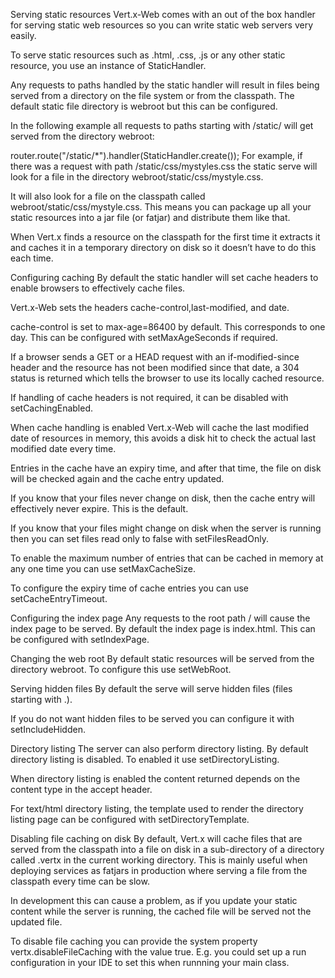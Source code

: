 Serving static resources
Vert.x-Web comes with an out of the box handler for serving static web resources so you can write static web servers very easily.

To serve static resources such as .html, .css, .js or any other static resource, you use an instance of StaticHandler.

Any requests to paths handled by the static handler will result in files being served from a directory on the file system or from the classpath. The default static file directory is webroot but this can be configured.

In the following example all requests to paths starting with /static/ will get served from the directory webroot:

router.route("/static/*").handler(StaticHandler.create());
For example, if there was a request with path /static/css/mystyles.css the static serve will look for a file in the directory webroot/static/css/mystyle.css.

It will also look for a file on the classpath called webroot/static/css/mystyle.css. This means you can package up all your static resources into a jar file (or fatjar) and distribute them like that.

When Vert.x finds a resource on the classpath for the first time it extracts it and caches it in a temporary directory on disk so it doesn’t have to do this each time.

Configuring caching
By default the static handler will set cache headers to enable browsers to effectively cache files.

Vert.x-Web sets the headers cache-control,last-modified, and date.

cache-control is set to max-age=86400 by default. This corresponds to one day. This can be configured with setMaxAgeSeconds if required.

If a browser sends a GET or a HEAD request with an if-modified-since header and the resource has not been modified since that date, a 304 status is returned which tells the browser to use its locally cached resource.

If handling of cache headers is not required, it can be disabled with setCachingEnabled.

When cache handling is enabled Vert.x-Web will cache the last modified date of resources in memory, this avoids a disk hit to check the actual last modified date every time.

Entries in the cache have an expiry time, and after that time, the file on disk will be checked again and the cache entry updated.

If you know that your files never change on disk, then the cache entry will effectively never expire. This is the default.

If you know that your files might change on disk when the server is running then you can set files read only to false with setFilesReadOnly.

To enable the maximum number of entries that can be cached in memory at any one time you can use setMaxCacheSize.

To configure the expiry time of cache entries you can use setCacheEntryTimeout.

Configuring the index page
Any requests to the root path / will cause the index page to be served. By default the index page is index.html. This can be configured with setIndexPage.

Changing the web root
By default static resources will be served from the directory webroot. To configure this use setWebRoot.

Serving hidden files
By default the serve will serve hidden files (files starting with .).

If you do not want hidden files to be served you can configure it with setIncludeHidden.

Directory listing
The server can also perform directory listing. By default directory listing is disabled. To enabled it use setDirectoryListing.

When directory listing is enabled the content returned depends on the content type in the accept header.

For text/html directory listing, the template used to render the directory listing page can be configured with setDirectoryTemplate.

Disabling file caching on disk
By default, Vert.x will cache files that are served from the classpath into a file on disk in a sub-directory of a directory called .vertx in the current working directory. This is mainly useful when deploying services as fatjars in production where serving a file from the classpath every time can be slow.

In development this can cause a problem, as if you update your static content while the server is running, the cached file will be served not the updated file.

To disable file caching you can provide the system property vertx.disableFileCaching with the value true. E.g. you could set up a run configuration in your IDE to set this when runnning your main class.

